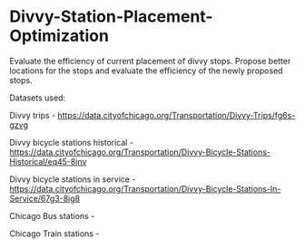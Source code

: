 # Divvy-Station-Placement-Optimization
Evaluate the efficiency of current placement of divvy stops. Propose better locations for the stops and evaluate the efficiency of the newly proposed stops.

Datasets used:

Divvy trips - https://data.cityofchicago.org/Transportation/Divvy-Trips/fg6s-gzvg

Divvy bicycle stations historical - https://data.cityofchicago.org/Transportation/Divvy-Bicycle-Stations-Historical/eq45-8inv

Divvy bicycle stations in service - https://data.cityofchicago.org/Transportation/Divvy-Bicycle-Stations-In-Service/67g3-8ig8

Chicago Bus stations - 

Chicago Train stations - 

